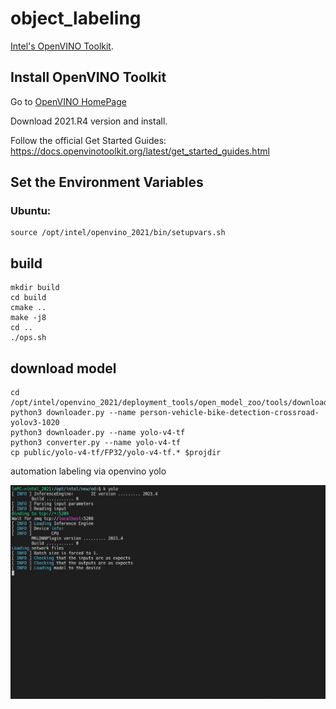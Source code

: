 # object_labeling
[Intel's OpenVINO Toolkit](https://software.intel.com/content/www/us/en/develop/tools/openvino-toolkit.html).

## Install OpenVINO Toolkit

Go to [OpenVINO HomePage](https://software.intel.com/content/www/us/en/develop/tools/openvino-toolkit.html)

Download 2021.R4 version and install.

Follow the official Get Started Guides: https://docs.openvinotoolkit.org/latest/get_started_guides.html

## Set the Environment Variables

### Ubuntu:

```
source /opt/intel/openvino_2021/bin/setupvars.sh
```

## build
```
mkdir build
cd build
cmake ..
make -j8
cd ..
./ops.sh
```

## download model
```
cd /opt/intel/openvino_2021/deployment_tools/open_model_zoo/tools/downloader
python3 downloader.py --name person-vehicle-bike-detection-crossroad-yolov3-1020
python3 downloader.py --name yolo-v4-tf
python3 converter.py --name yolo-v4-tf
cp public/yolo-v4-tf/FP32/yolo-v4-tf.* $projdir
```

automation labeling via openvino yolo

![od_app](https://github.com/lecheel/object_labeling/blob/main/res/label.gif)

